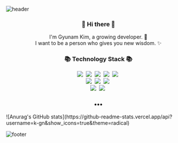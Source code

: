 ![header](https://capsule-render.vercel.app/api?type=slice&color=30A9DE&height=170&section=header&text=GyunamKim;&fontColor=FFA07A&fontAlignX=45&fontAlignY=65&fontSize=100)


<h3 align="center"> 👋 Hi there 👋 </h3>
<p align="center">
I'm Gyunam Kim, a growing developer. 🌱 <br>
I want to be a person who gives you new wisdom. ✨
</p>
<h3 align="center">📚 Technology Stack 📚</h3>
<p align="center">
  <img src="https://img.shields.io/badge/-JAVA-orange"/>&nbsp
  <img src="https://img.shields.io/badge/-JSP-blue"/>&nbsp
  <img src="https://img.shields.io/badge/-Spring-green"/>&nbsp
  <img src="https://img.shields.io/badge/-SpringBoot-brightgreen"/>&nbsp
  <img src="https://img.shields.io/badge/-JAVASCRIPT-yellow"/>&nbsp
  <br>
  <img src="https://img.shields.io/badge/-MySQL-navy"/>&nbsp
  <img src="https://img.shields.io/badge/-MariaDB-lightgrey"/>&nbsp
  <img src="https://img.shields.io/badge/-ORACLE-red"/>&nbsp
  
  <br>
  <img src="https://img.shields.io/badge/-AWS-black"/>&nbsp
  <img src="https://img.shields.io/badge/-Git-black"/>&nbsp
</p>

<h3 align="center">•••</h3>

</p>
![Anurag's GitHub stats](https://github-readme-stats.vercel.app/api?username=k-gn&show_icons=true&theme=radical)

![footer](https://capsule-render.vercel.app/api?type=slice&color=EFDC05&height=100&section=footer)

